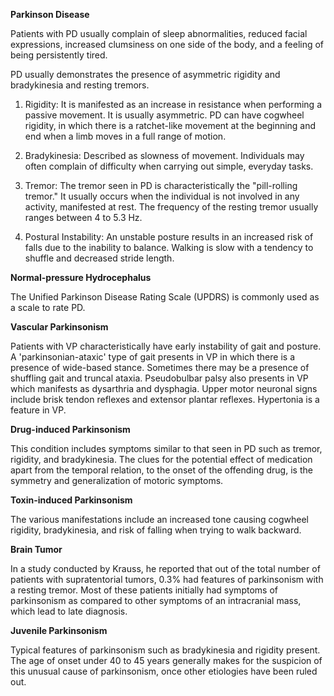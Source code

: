 **Parkinson Disease**

Patients with PD usually complain of sleep abnormalities, reduced facial expressions, increased clumsiness on one side of the body, and a feeling of being persistently tired.

PD usually demonstrates the presence of asymmetric rigidity and bradykinesia and resting tremors.

1) Rigidity: It is manifested as an increase in resistance when performing a passive movement. It is usually asymmetric. PD can have cogwheel rigidity, in which there is a ratchet-like movement at the beginning and end when a limb moves in a full range of motion.

2) Bradykinesia: Described as slowness of movement. Individuals may often complain of difficulty when carrying out simple, everyday tasks.

3) Tremor: The tremor seen in PD is characteristically the "pill-rolling tremor." It usually occurs when the individual is not involved in any activity, manifested at rest. The frequency of the resting tremor usually ranges between 4 to 5.3 Hz.

4) Postural Instability: An unstable posture results in an increased risk of falls due to the inability to balance. Walking is slow with a tendency to shuffle and decreased stride length.

**Normal-pressure Hydrocephalus**

The Unified Parkinson Disease Rating Scale (UPDRS) is commonly used as a scale to rate PD.

**Vascular Parkinsonism**

Patients with VP characteristically have early instability of gait and posture. A 'parkinsonian-ataxic' type of gait presents in VP in which there is a presence of wide-based stance. Sometimes there may be a presence of shuffling gait and truncal ataxia. Pseudobulbar palsy also presents in VP which manifests as dysarthria and dysphagia. Upper motor neuronal signs include brisk tendon reflexes and extensor plantar reflexes. Hypertonia is a feature in VP.

**Drug-induced Parkinsonism**

This condition includes symptoms similar to that seen in PD such as tremor, rigidity, and bradykinesia. The clues for the potential effect of medication apart from the temporal relation, to the onset of the offending drug, is the symmetry and generalization of motoric symptoms.

**Toxin-induced Parkinsonism**

The various manifestations include an increased tone causing cogwheel rigidity, bradykinesia, and risk of falling when trying to walk backward.

**Brain Tumor**

In a study conducted by Krauss, he reported that out of the total number of patients with supratentorial tumors, 0.3% had features of parkinsonism with a resting tremor. Most of these patients initially had symptoms of parkinsonism as compared to other symptoms of an intracranial mass, which lead to late diagnosis.

**Juvenile Parkinsonism**

Typical features of parkinsonism such as bradykinesia and rigidity present. The age of onset under 40 to 45 years generally makes for the suspicion of this unusual cause of parkinsonism, once other etiologies have been ruled out.
